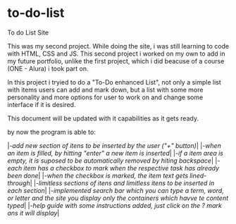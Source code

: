 # to-do-list
To do List Site

This was my second project. While doing the site, i was still learning to code with HTML, CSS and JS. This second project i worked on my own to add in my future portfolio, unlike the first project, which i did beacuse of a course (ONE - Alura) i took part on.

In this project i tryied to do a "To-Do enhanced List", not only a simple list with items users can add and mark down, but a list with some more personality and more options for user to work on and change some interface if it is desired.

This document will be updated with it capabilities as it gets ready.

by now the program is able to:

|*-add new section of itens to be inserted by the user ("+" button)*|
|*-when an item is filled, by hitting "enter" a new item is inserted*|
|*-if a item area is empty, it is suposed to be automatically removed by hiting backspace*|
|*-each item has a checkbox to mark when the respective task has already been done*|
|*-when the checkbox is marked, the item text gets lined-through*|
|*-limitless sections of itens and limitless itens to be inserted in each section*|
|*-implemented search bar which you can type a term, word, or letter and the site you display only the containers which havve te content typed*|
|*-help guide with some instructions added, just click on the ? mark ans it will display*|
